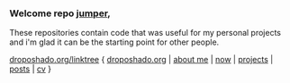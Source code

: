 ### Welcome repo [jumper](https://en.wikipedia.org/wiki/Jumper_(2008_film)),

These repositories contain code that was useful
for my personal projects and i'm glad it can be the starting point for
other people.

 [droposhado.org/linktree](https://droposhado.org/linktree) {  [droposhado.org](https://droposhado.org) | [about me](https://droposhado.org/about) | [now](https://droposhado.org/now) | [projects](https://droposhado.org/projects) | [posts](https://droposhado.org/posts) | [cv](https://droposhado.org/professional) }
